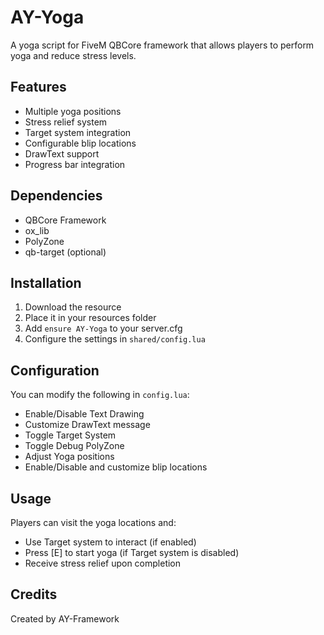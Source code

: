 # AY-Yoga

A yoga script for FiveM QBCore framework that allows players to perform yoga and reduce stress levels.

## Features
- Multiple yoga positions
- Stress relief system
- Target system integration
- Configurable blip locations
- DrawText support
- Progress bar integration

## Dependencies
- QBCore Framework
- ox_lib
- PolyZone
- qb-target (optional)

## Installation
1. Download the resource
2. Place it in your resources folder
3. Add `ensure AY-Yoga` to your server.cfg
4. Configure the settings in `shared/config.lua`

## Configuration
You can modify the following in `config.lua`:
- Enable/Disable Text Drawing
- Customize DrawText message
- Toggle Target System
- Toggle Debug PolyZone
- Adjust Yoga positions
- Enable/Disable and customize blip locations

## Usage
Players can visit the yoga locations and:
- Use Target system to interact (if enabled)
- Press [E] to start yoga (if Target system is disabled)
- Receive stress relief upon completion

## Credits
Created by AY-Framework

